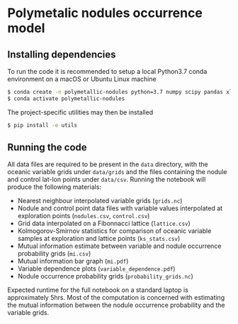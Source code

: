 # Polymetalic nodules occurrence model

## Installing dependencies
To run the code it is recommended to setup a local Python3.7 conda environment on a macOS or Ubuntu Linux machine
```sh
$ conda create -n polymetallic-nodules python=3.7 numpy scipy pandas xlrd scikit-learn netcdf4 xarray jupyter matplotlib
$ conda activate polymetallic-nodules
```
The project-specific utilities may then be installed
```sh
$ pip install -e utils
```

## Running the code
All data files are required to be present in the `data` directory, with the oceanic variable grids under `data/grids` and the files containing the nodule and control lat-lon points under `data/csv`.
Running the notebook will produce the following materials:
* Nearest neighbour interpolated variable grids (`grids.nc`)
* Nodule and control point data files with variable values interpolated at exploration points (`nodules.csv`, `control.csv`)
* Grid data interpolated on a Fibonnacci lattice (`lattice.csv`)
* Kolmogorov-Smirnov statistics for comparison of oceanic variable samples at exploration and lattice points (`ks_stats.csv`)
* Mutual information estimate between variable and nodule occurrence probability grids (`mi.csv`)
* Mutual information bar graph (`mi.pdf`)
* Variable dependence plots (`variable_dependence.pdf`)
* Nodule occurrence probability grids (`probability_grids.nc`)

Expected runtime for the full notebook on a standard laptop is approximately 5hrs. Most of the computation is concerned with estimating the mutual information between the nodule occurrence probability and the variable grids.
